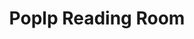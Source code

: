 ---
pid: ch259
title: Poplp Reading Room
location_transcription: W Phl
coordinates: "[-75.212894, 39.975639]"
zipcode: '19130'
gen_neighborhood: North Philadelphia
neighborhood: Art Museum,Francisville
outside_phl: 
age: '28'
age_range: 20-29
instagram: 
image_file_name: ch_259.jpg
proposal_transcription: 
topic: Education
topic_summary: '0'
type: Interactive,Space
keywords_other: 
credit: X
image_labels: Popup reading Room
twitter: 
facebook: 
permalink: "/monuments/ch259/"
layout: item-page
---